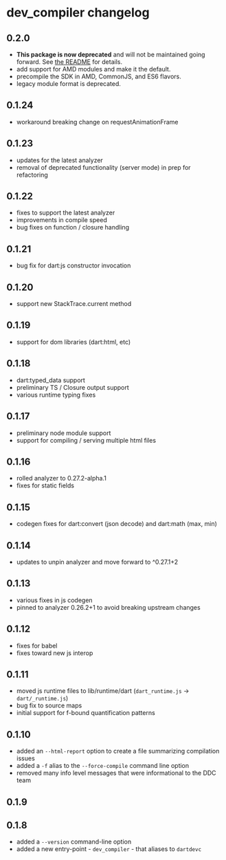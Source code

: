 # dev_compiler changelog

## 0.2.0
- **This package is now deprecated** and will not be maintained going forward.
  See [the README](https://pub.dartlang.org/packages/dev_compiler)
  for details.
- add support for AMD modules and make it the default.
- precompile the SDK in AMD, CommonJS, and ES6 flavors.
- legacy module format is deprecated.

## 0.1.24
- workaround breaking change on requestAnimationFrame

## 0.1.23
- updates for the latest analyzer
- removal of deprecated functionality (server mode) in prep for refactoring

## 0.1.22
- fixes to support the latest analyzer
- improvements in compile speed
- bug fixes on function / closure handling

## 0.1.21
- bug fix for dart:js constructor invocation

## 0.1.20
- support new StackTrace.current method

## 0.1.19
- support for dom libraries (dart:html, etc)

## 0.1.18
- dart:typed_data support
- preliminary TS / Closure output support
- various runtime typing fixes

## 0.1.17
- preliminary node module support
- support for compiling / serving multiple html files

## 0.1.16
- rolled analyzer to 0.27.2-alpha.1
- fixes for static fields

## 0.1.15
- codegen fixes for dart:convert (json decode) and dart:math (max, min)

## 0.1.14
- updates to unpin analyzer and move forward to ^0.27.1+2

## 0.1.13
- various fixes in js codegen
- pinned to analyzer 0.26.2+1 to avoid breaking upstream changes

## 0.1.12
- fixes for babel
- fixes toward new js interop

## 0.1.11
- moved js runtime files to lib/runtime/dart (`dart_runtime.js` -> `dart/_runtime.js`)
- bug fix to source maps
- initial support for f-bound quantification patterns

## 0.1.10
- added an `--html-report` option to create a file summarizing compilation
  issues
- added a `-f` alias to the `--force-compile` command line option
- removed many info level messages that were informational to the DDC team

## 0.1.9

## 0.1.8
- added a `--version` command-line option
- added a new entry-point - `dev_compiler` - that aliases to `dartdevc`

